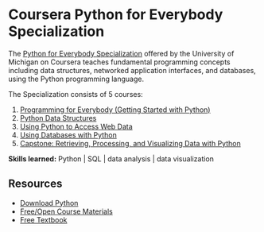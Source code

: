 # Coursera Python for Everybody Specialization

The [Python for Everybody Specialization](https://www.coursera.org/specializations/python) offered by the University of Michigan on Coursera teaches fundamental programming concepts including data structures, networked application interfaces, and databases, using the Python programming language.

The Specialization consists of 5 courses:
1. [Programming for Everybody (Getting Started with Python)](https://www.coursera.org/learn/python?specialization=python)
2. [Python Data Structures](https://www.coursera.org/learn/python-data?specialization=python)
3. [Using Python to Access Web Data](https://www.coursera.org/learn/python-network-data?specialization=python)
4. [Using Databases with Python](https://www.coursera.org/learn/python-databases?specialization=python)
5. [Capstone: Retrieving, Processing, and Visualizing Data with Python](https://www.coursera.org/learn/python-databases?specialization=python)

**Skills learned:** Python | SQL | data analysis | data visualization

## Resources

- [Download Python](https://www.python.org/downloads/)
- [Free/Open Course Materials](https://www.py4e.com/materials)
- [Free Textbook](https://www.py4e.com/book.php)